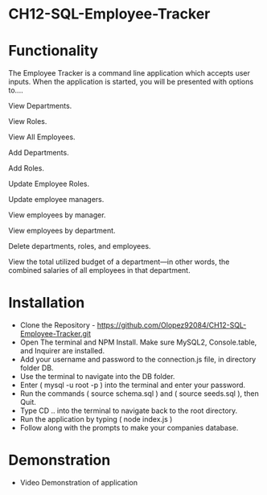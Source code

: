 # CH12-SQL-Employee-Tracker

# Functionality

The Employee Tracker is a command line application which accepts user inputs. When the application is started, you will be presented with options to....

View Departments.

View Roles.

View All Employees.

Add Departments.

Add Roles.

Update Employee Roles. 

Update employee managers.

View employees by manager.

View employees by department.

Delete departments, roles, and employees.

View the total utilized budget of a department—in other words, the combined salaries of all employees in that department.

# Installation

- Clone the Repository - https://github.com/Olopez92084/CH12-SQL-Employee-Tracker.git
- Open The terminal and NPM Install. Make sure MySQL2, Console.table, and Inquirer are installed.
- Add your username and password to the connection.js file, in directory folder DB.
- Use the terminal to navigate into the DB folder.
- Enter ( mysql -u root -p ) into the terminal and enter your password.
- Run the commands ( source schema.sql ) and ( source seeds.sql ), then Quit.
- Type CD .. into the terminal to navigate back to the root directory. 
- Run the application by typing ( node index.js )
- Follow along with the prompts to make your companies database.

# Demonstration

- Video Demonstration of application
